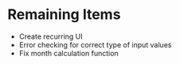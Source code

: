 # Remaining Items

- Create recurring UI
- Error checking for correct type of input values
- Fix month calculation function
